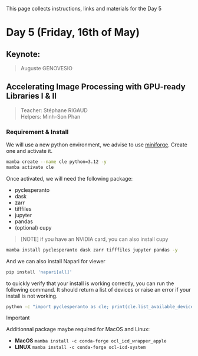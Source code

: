 This page collects instructions, links and materials for the Day 5
# Day 5 (Friday, 16th of May)

## Keynote: 

> Auguste GENOVESIO

## Accelerating Image Processing with GPU-ready Libraries I & II

> Teacher: Stéphane RIGAUD  
> Helpers: Minh-Son Phan  

### Requirement & Install 

We will use a new python environment, we advise to use [miniforge](https://github.com/conda-forge/miniforge). Create one and activate it.

```bash
mamba create --name cle python=3.12 -y
mamba activate cle
```

Once activated, we will need the following package:
- pyclesperanto 
- dask
- zarr
- tifffiles
- jupyter
- pandas
- (optional) cupy

> [NOTE]
> if you have an NVIDIA card, you can also install cupy

```bash
mamba install pyclesperanto dask zarr tifffiles jupyter pandas -y
```

And we can also install Napari for viewer
```bash
pip install 'napari[all]'
```

to quickly verify that your install is working correctly, you can run the following command. It should return a list of devices or raise an error if your install is not working.

```bash
python -c "import pyclesperanto as cle; print(cle.list_available_devices())"
```

> [!IMPORTANT]
> Additionnal package maybe required for MacOS and Linux:
> * __MacOS__ `mamba install -c conda-forge ocl_icd_wrapper_apple`
> * __LINUX__ `mamba install -c conda-forge ocl-icd-system`

